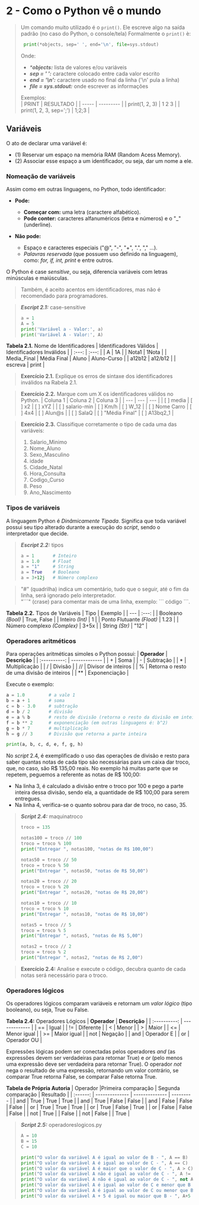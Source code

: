 # 2 - Como o Python vê o mundo

> Um comando muito utilizado é o `print()`. Ele escreve algo na saída padrão (no caso do Python, o console/tela)
> Formalmente o `print()` è:
> 
>  ```py
>   print(*objects, sep=' ', end='\n', file=sys.stdout)
>  ```
>  Onde:
> - _***objects:**_ lista de valores e/ou variáveis
> - _**sep = ' ':**_ caractere colocado entre cada valor escrito
> - _**end = '\n':**_ caractere usado no final da linha ('\n' pula a linha)
> - _**file = sys.stdout:**_ onde escrever as informações
>  
> Exemplos:  
> | PRINT | RESULTADO |
> | ----- | --------- |
> | print(1, 2, 3) | 1 2 3 |
> | print(1, 2, 3, sep=';') | 1;2;3 |

## Variáveis

O ato de declarar uma variável é: 
- (1) Reservar um espaço na memória RAM (Random Acess Memory).
- (2) Associar esse espaço a um identificador, ou seja, dar um nome a ele.

### Nomeação de variáveis
Assim como em outras linguagens, no Python, todo identificador:
- **Pode:**
  - **Começar com:** uma letra (caractere alfabético).
  - **Pode conter:** caracteres alfanuméricos (letra e números) e o "_" (underline).
  
- **Não pode:**
  - Espaço e caracteres especiais ("@", "-", "+", ".", "," ...).
  - _Palavras reservada_ (que possuem uso definido na linguagem), como: _for, if, int, print_ e entre outros.

O Python é case _sensitive_, ou seja, diferencia variáveis com letras minúsculas e maiúsculas. 
> Também, é aceito acentos em identificadores, mas não é recomendado para programadores.

> _**Escript 2.1:**_ case-sensitive
> ```py
> a = 1
> A = 5
> print('Variável a - Valor:', a)
> print('Variável A - Valor:', A)
> ```

**Tabela 2.1.** Nome de Identificadores
| Identificadores Válidos | Identificadores Inválidos |
| :---: | :---: |
| A | 1A |
| Nota1 | 1Nota |
| Media_Final | Média Final
| Aluno | Aluno-Curso |
| a12b12 | a12/b12 |
| escreva | print |

> **Exercício 2.1.** Explique os erros de sintaxe dos identificadores inválidos na Rabela 2.1.

> **Exercício 2.2.** Marque com um X os identificadores válidos no Python.
> | Coluna 1 | Coluna 2 | Coluna 3 |
> | --- | --- | --- |
> | [ ] media | [ ] x2 | [ ] xYZ |
> | [ ] salario-min | [ ] Km/h | [ ] W_12 |
> | [ ] Nome Carro | [ ] 4x4 | [ ] Alun@s |
> | [ ] SalaQ | [ ] "Média Final" | [ ] A13bq2_1 |

> **Exercício 2.3.** Classifique corretamente o tipo de cada uma das variáveis:
> 1. Salario_Minimo
> 2. Nome_Aluno
> 3. Sexo_Masculino
> 4. idade
> 5. Cidade_Natal
> 6. Hora_Consulta
> 7. Codigo_Curso
> 8. Peso
> 9. Ano_Nascimento

### Tipos de variáveis
A linguagem Python é _Dinâmicamente Tipada_. Significa que toda variável possui seu tipo alterado durante a execução do _script_, sendo o interpretador que decide.
> _**Escript 2.2:**_ tipos
> ```py
> a = 1       # Inteiro
> a = 1.0     # Float
> a = "1"     # String
> a = True    # Booleano
> a = 3+12j   # Número complexo
> ```

> "#" (quadrilha) indica um comentário, tudo que o seguir, até o fim da linha, será ignorado pelo interpretador.  
> "\```" (crase) para comentar mais de uma linha, exemplo: \``` código ```.

**Tabela 2.2.** Tipos de Variáveis
| Tipo | Exemplo |
| --- | :---: |
| Booleano _(Bool)_ | True, False |
| Inteiro _(Int)_ | 1 |
| Ponto Flutuante _(Float)_ | 1.23 |
| Número complexo _(Complex)_ | 3+5x |
| String _(Str)_ | "12" |

### Operadores aritméticos

Para operações aritméticas simoles o Python possui:
| **Operador** | **Descrição** |
| :----------: | ------------- |
| + | Soma |
| - | Subtração |
| * | Multiplicação |
| / | Divisão |
| // | Divisor de inteiros | 
| % | Retorna o resto de uma  divisão de inteiros |
| ** | Exponenciação |

Execute o exemplo:
```py
a = 1.0         # a vale 1
b = a + 1       # soma
c = b - 3.0     # subtração
d = b / 2       # divisão
e = a % b       # resto de divisão (retorna o resto da divisão em inteiro)
f = b ** 2      # exponenciação (em outras linguagens é: b^2)
g = b * 7       # multiplicação
h = g // 3      # Divisão que retorna a parte inteira

print(a, b, c, d, e, f, g, h)
```

No _script_ 2.4, é exemplificado o uso das operações de divisão e resto para saber quantas notas de cada tipo são necessárias para um caixa dar troco, que, no caso, são R$ 135,00 reais. No exemplo há muitas parte que se repetem, peguemos a referente as notas de R$ 100,00:

- Na linha 3, é calculado a divisão entre o troco por 100 e pego a parte inteira dessa divisão, sendo ela, a quantidade de R$ 100,00 para serem entregues.
- Na linha 4, verifica-se o quanto sobrou para dar de troco, no caso, 35.

> **_Script 2.4:_** maquinatroco
> ```py
> troco = 135
> 
> notas100 = troco // 100
> troco = troco % 100
> print("Entregar ", notas100, "notas de R$ 100,00")
>
> notas50 = troco // 50
> troco = troco % 50
> print("Entregar ", notas50, "notas de R$ 50,00")
>
> notas20 = troco // 20
> troco = troco % 20
> print("Entregar ", notas20, "notas de R$ 20,00")
>
> notas10 = troco // 10
> troco = troco % 10
> print("Entregar ", notas10, "notas de R$ 10,00")
> 
> notas5 = troco // 5
> troco = troco % 5
> print("Entregar ", notas5, "notas de R$ 5,00")
>
> notas2 = troco // 2
> troco = troco % 2
> print("Entregar ", notas2, "notas de R$ 2,00")
>
> ```

> **Exercício 2.4:** Analise e execute o código, decubra quanto de cada notas será necessário para o troco.

### Operadores lógicos
Os operadores lógicos comparam variáveis e retornam um _valor lógico_ (tipo booleano), ou seja, True ou False.

**Tabela 2.4:** Operadores Lógicos
| **Operador** | **Descrição** |
| :----------: | ------------- |
| == | Igual |
| != | Diferente |
| < | Menor |
| > | Maior | 
| <= | Menor igual |
| >= | Maior igual |
| not | Negação |
| and | Operador E |
| or | Operador OU |

Expressões lógicas podem ser conectadas pelos operadores _and_ (as expressões devem ser verdadeiras para retornar True) e _or_ (pelo menos uma expressão deve ser verdadeira para retornar True). O operador _not_ nega o resultado de uma expressão, retornando um valor contrário, se comparar True retorna False, se comparar False retorna True.

**Tabela de Própria Autoria**
| Operador |Primeira comparação | Segunda comparação | Resultado |
| :------: | -------------- | -------------- | --------- |
| and | True | True | True |
| and | True | False | False |
| and | False | False | False |
| or | True | True | True |
| or | True | False | True |
| or | False | False | False |
| not | True | | False |
| not | False | | True |

> **_Script 2.5:_** operadoreslogicos.py
> ```py
> A = 10
> B = 15
> C = 10
>
> print("O valor da variável A é igual ao valor de B - ", A == B)
> print("O valor da variável A é igual ao valor de C - ", A == C)
> print("O valor da variável A é maior que o valor de C - ", A > C)
> print("O valor da variável A não é igual ao valor de C - ", A != C)
> print("O valor da variável A não é igual ao valor de C - ", not A == B)
> print("O valor da variável A é igual ao valor de C e menor que B - ", A == C and A > B)
> print("O valor da variável A é igual ao valor de C ou menor que B - ", A == C or A > B)
> print("O valor da variável A + 5 é igual ou maior que B - ", A+5 >= B)
> ```
